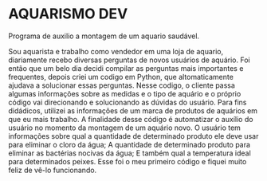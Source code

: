 # AQUARISMO DEV
 Programa de auxilio a montagem de um aquario saudável. 

 Sou aquarista e trabalho como vendedor em uma loja de aquario, diariamente recebo diversas perguntas de novos usuários de aquário.
 Foi então que um belo dia decidi compilar as perguntas mais importantes e frequentes, depois criei um codigo em Python, 
 que altomaticamente ajudava a solucionar essas perguntas.
 Nesse codigo, o cliente passa algumas informações sobre as medidas e o tipo de aquário e o próprio código vai direcionando e solucionando as dúvidas do usuário.
 Para fins didádicos, utilizei as informações de um marca de produtos de aquários em que eu mais trabalho.
 A finalidade desse código é automatizar o auxílio do usuário no momento da montagem de um aquário novo.
 O usuário tem informações sobre qual a quantidade de determinado produto ele deve usar para eliminar o cloro da água;
 A quantidade de determinado produto para eliminar as bactérias nocivas da água;
 E também qual a temperatura ideal para determinados peixes.
 Esse foi o meu primeiro código e fiquei muito feliz de vê-lo funcionando.
